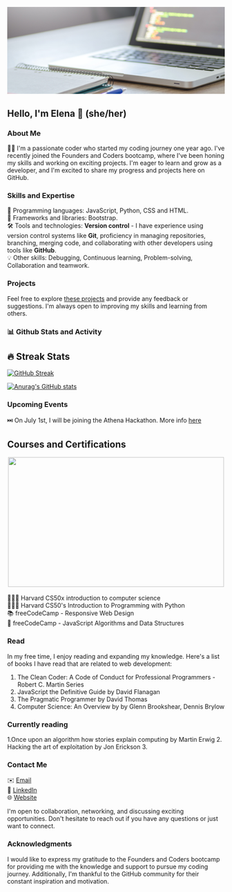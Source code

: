 ![](new-banner.jpg)
## Hello, I'm Elena 👋 (she/her)

<!-- Profile Banner -->

### About Me
👩‍💻 I'm a passionate coder who started my coding journey one year ago. I've recently joined the Founders and Coders bootcamp, where I've been honing my skills and working on exciting projects. I'm eager to learn and grow as a developer, and I'm excited to share my progress and projects here on GitHub.

### Skills and Expertise

🚀 Programming languages: JavaScript, Python, CSS and HTML.  
🔧 Frameworks and libraries: Bootstrap.  
🛠️ Tools and technologies: **Version control** - I have experience using version control systems like **Git**, proficiency in managing repositories, branching, merging code, and collaborating with other developers using tools like **GitHub**.  
💡 Other skills: Debugging, Continuous learning, Problem-solving, Collaboration and teamwork.  

### Projects

Feel free to explore [these projects](https://github.com/cazanelena?tab=repositories) and provide any feedback or suggestions. I'm always open to improving my skills and learning from others.

<!-- Project Name: Brief description of the project.
GitHub Repo: [Link to the GitHub repository]
Live Demo: [If applicable, provide a link to the live demo]

Project Name: Brief description of the project.
GitHub Repo: [Link to the GitHub repository]
Live Demo: [If applicable, provide a link to the live demo] -->



### 📊 Github Stats and Activity

## 🔥 Streak Stats
[![GitHub Streak](https://streak-stats.demolab.com/?user=cazanelena)](https://git.io/streak-stats)

[![Anurag's GitHub stats](https://github-readme-stats.vercel.app/api?username=cazanelena)](https://github.com/anuraghazra/github-readme-stats)

### Upcoming Events
⏭️  On July 1st, I will be joining the Athena Hackathon. More info [here](https://www.showcode.io/athena)

## Courses and Certifications
<div align="center">
  <img src="https://media0.giphy.com/media/scZPhLqaVOM1qG4lT9/giphy.gif?cid=ecf05e470j1ubwi6q1z20v9pi3nnuucaercsl641vyezp8wx&ep=v1_gifs_search&rid=giphy.gif&ct=g" width="500" height="300"/>
</div>

👩🏻‍🎓 Harvard CS50x introduction to computer science     
👩🏻‍💻 Harvard CS50's Introduction to Programming with Python       
📚 freeCodeCamp - Responsive Web Design               
📖 freeCodeCamp - JavaScript Algorithms and Data Structures      

### Read
In my free time, I enjoy reading and expanding my knowledge. Here's a list of books I have read that are related to web development:
1. The Clean Coder: A Code of Conduct for Professional Programmers - Robert C. Martin Series
2. JavaScript the Definitive Guide by David Flanagan
3. The Pragmatic Programmer by David Thomas
4. Computer Science: An Overview by by Glenn Brookshear, Dennis Brylow

### Currently reading
1.Once upon an algorithm how stories explain computing by Martin Erwig
2. Hacking the art of exploitation by Jon Erickson
3. 

### Contact Me

✉️ [Email](cazan.elena23@yahoo.com)  
💼 [LinkedIn](https://www.linkedin.com/in/elena-cazan-bba317131/)   
🌐 [Website](https://cazanelena.github.io/Website-Project/)  

I'm open to collaboration, networking, and discussing exciting opportunities. Don't hesitate to reach out if you have any questions or just want to connect.

### Acknowledgments
I would like to express my gratitude to the Founders and Coders bootcamp for providing me with the knowledge and support to pursue my coding journey. Additionally, I'm thankful to the GitHub community for their constant inspiration and motivation.

